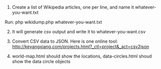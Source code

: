 1. Create a list of Wikipedia articles, one per line, and name it whatever-you-want.txt

Run:
php wikidump.php whatever-you-want.txt

2. It will generate csv output and write it to whatever-you-want.csv

3. Convert CSV data to JSON. Here is one online tool:
http://keyangxiang.com/projects.html?_ctl=project&_act=csv2json

4. world-map.html should show the locations, data-circles.html shoud show the data circle objects